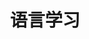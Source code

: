 ---
permalink: /Languages
title: "语言学习"

excerpt: "语言是生活的映射"
header:
  overlay_image: sky2.jpg
  
  overlay_filter: 0.5 # same as adding an opacity of 0.5 to a black background
---